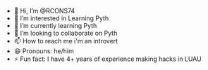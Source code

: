 - 👋 Hi, I’m @RCONS74
- 👀 I’m interested in Learning Pyth
- 🌱 I’m currently learning Pyth
- 💞️ I’m looking to collaborate on Pyth
- 📫 How to reach me i'm an introvert
- 😄 Pronouns: he/him
- ⚡ Fun fact: I have 4+ years of experience making hacks in LUAU

<!---
RCONS74/RCONS74 is a ✨ special ✨ repository because its `README.md` (this file) appears on your GitHub profile.
You can click the Preview link to take a look at your changes.
--->
